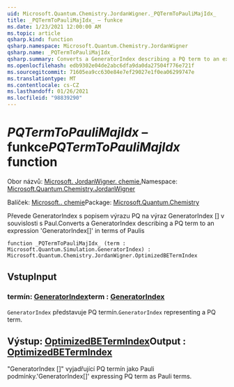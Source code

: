 ```yaml
---
uid: Microsoft.Quantum.Chemistry.JordanWigner._PQTermToPauliMajIdx_
title: _PQTermToPauliMajIdx_ – funkce
ms.date: 1/23/2021 12:00:00 AM
ms.topic: article
qsharp.kind: function
qsharp.namespace: Microsoft.Quantum.Chemistry.JordanWigner
qsharp.name: _PQTermToPauliMajIdx_
qsharp.summary: Converts a GeneratorIndex describing a PQ term to an expression 'GeneratorIndex[]' in terms of Paulis
ms.openlocfilehash: edb9302e04de2abc6dfa9da0da27504f776e721f
ms.sourcegitcommit: 71605ea9cc630e84e7ef29027e1f0ea06299747e
ms.translationtype: MT
ms.contentlocale: cs-CZ
ms.lasthandoff: 01/26/2021
ms.locfileid: "98839290"
---
```

# <a name="_pqtermtopaulimajidx_-function"></a><span data-ttu-id="c2f2a-102">_PQTermToPauliMajIdx_ – funkce</span><span class="sxs-lookup"><span data-stu-id="c2f2a-102">_PQTermToPauliMajIdx_ function</span></span>

<span data-ttu-id="c2f2a-103">Obor názvů: [Microsoft. JordanWigner. chemie.](xref:Microsoft.Quantum.Chemistry.JordanWigner)</span><span class="sxs-lookup"><span data-stu-id="c2f2a-103">Namespace: [Microsoft.Quantum.Chemistry.JordanWigner](xref:Microsoft.Quantum.Chemistry.JordanWigner)</span></span>

<span data-ttu-id="c2f2a-104">Balíček: [Microsoft.. chemie](https://nuget.org/packages/Microsoft.Quantum.Chemistry)</span><span class="sxs-lookup"><span data-stu-id="c2f2a-104">Package: [Microsoft.Quantum.Chemistry](https://nuget.org/packages/Microsoft.Quantum.Chemistry)</span></span>


<span data-ttu-id="c2f2a-105">Převede GeneratorIndex s popisem výrazu PQ na výraz GeneratorIndex [] v souvislosti s Paul.</span><span class="sxs-lookup"><span data-stu-id="c2f2a-105">Converts a GeneratorIndex describing a PQ term to an expression 'GeneratorIndex[]' in terms of Paulis</span></span>

```qsharp
function _PQTermToPauliMajIdx_ (term : Microsoft.Quantum.Simulation.GeneratorIndex) : Microsoft.Quantum.Chemistry.JordanWigner.OptimizedBETermIndex
```


## <a name="input"></a><span data-ttu-id="c2f2a-106">Vstup</span><span class="sxs-lookup"><span data-stu-id="c2f2a-106">Input</span></span>

### <a name="term--generatorindex"></a><span data-ttu-id="c2f2a-107">termín: [GeneratorIndex](xref:Microsoft.Quantum.Simulation.GeneratorIndex)</span><span class="sxs-lookup"><span data-stu-id="c2f2a-107">term : [GeneratorIndex](xref:Microsoft.Quantum.Simulation.GeneratorIndex)</span></span>

<span data-ttu-id="c2f2a-108">`GeneratorIndex` představuje PQ termín.</span><span class="sxs-lookup"><span data-stu-id="c2f2a-108">`GeneratorIndex` representing a PQ term.</span></span>



## <a name="output--optimizedbetermindex"></a><span data-ttu-id="c2f2a-109">Výstup: [OptimizedBETermIndex](xref:Microsoft.Quantum.Chemistry.JordanWigner.OptimizedBETermIndex)</span><span class="sxs-lookup"><span data-stu-id="c2f2a-109">Output : [OptimizedBETermIndex](xref:Microsoft.Quantum.Chemistry.JordanWigner.OptimizedBETermIndex)</span></span>

<span data-ttu-id="c2f2a-110">"GeneratorIndex []" vyjadřující PQ termín jako Pauli podmínky.</span><span class="sxs-lookup"><span data-stu-id="c2f2a-110">'GeneratorIndex[]' expressing PQ term as Pauli terms.</span></span>